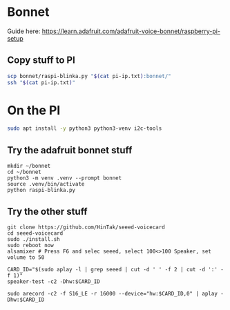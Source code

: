 # Bonnet
Guide here: https://learn.adafruit.com/adafruit-voice-bonnet/raspberry-pi-setup

## Copy stuff to PI
```bash
scp bonnet/raspi-blinka.py "$(cat pi-ip.txt):bonnet/"
ssh "$(cat pi-ip.txt)"
```

# On the PI
```bash
sudo apt install -y python3 python3-venv i2c-tools
```

## Try the adafruit bonnet stuff
```
mkdir ~/bonnet
cd ~/bonnet
python3 -m venv .venv --prompt bonnet
source .venv/bin/activate
python raspi-blinka.py
```

## Try the other stuff
```
git clone https://github.com/HinTak/seeed-voicecard
cd seeed-voicecard
sudo ./install.sh
sudo reboot now
alsamixer # Press F6 and selec seeed, select 100<>100 Speaker, set volume to 50

CARD_ID="$(sudo aplay -l | grep seeed | cut -d ' ' -f 2 | cut -d ':' -f 1)"
speaker-test -c2 -Dhw:$CARD_ID

sudo arecord -c2 -f S16_LE -r 16000 --device="hw:$CARD_ID,0" | aplay -Dhw:$CARD_ID
```